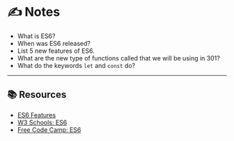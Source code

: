 <!-- <h3 align="center"><a href="class-07/README.md">👈 Back to Table of Contents</a></h3>

--- -->

# ✍️ Notes
- What is ES6?
- When was ES6 released?
- List 5 new features of ES6.
- What are the new type of functions called that we will be using in 301?
- What do the keywords `let` and `const` do?

---

## 📚 Resources 
- [ES6 Features](http://es6-features.org/#Constants)
- [W3 Schools: ES6](https://www.w3schools.com/js/js_es6.asp)
- [Free Code Camp: ES6](https://www.freecodecamp.org/learn/javascript-algorithms-and-data-structures/#es6)
